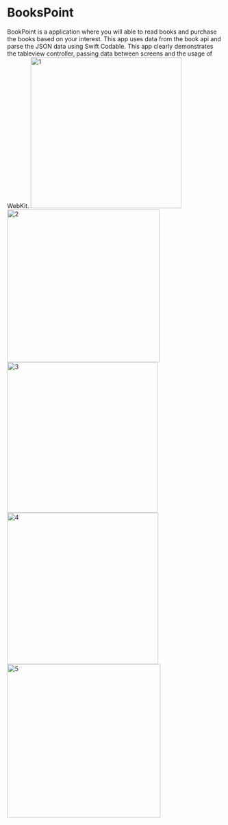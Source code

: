 # BooksPoint
BookPoint is a application where you will able to read books and purchase the books based on your interest.
This app uses data from the book api and parse the JSON data using Swift Codable.
This app clearly demonstrates the tableview controller, passing data between screens and the usage of WebKit.
<img width="352" alt="1" src="https://user-images.githubusercontent.com/30163040/124826626-097e3100-df43-11eb-92f1-82cd49f16572.png">
<img width="356" alt="2" src="https://user-images.githubusercontent.com/30163040/124826639-0c792180-df43-11eb-9b2e-87e30bd03906.png">
<img width="351" alt="3" src="https://user-images.githubusercontent.com/30163040/124826647-0f741200-df43-11eb-8086-b2b0fffae784.png">
<img width="353" alt="4" src="https://user-images.githubusercontent.com/30163040/124826656-13079900-df43-11eb-89c9-11497f808b40.png">
<img width="358" alt="5" src="https://user-images.githubusercontent.com/30163040/124826664-16028980-df43-11eb-972d-3e52eedb46d5.png">
